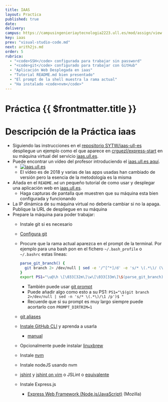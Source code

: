 ```yaml
---
title: IAAS
layout: Practica
published: true
date:
delivery:
campus: https://campusingenieriaytecnologia2223.ull.es/mod/assign/view.php?id=20501
key: iaas
prev: "visual-studio-code.md"
next: arith2js.md
order: 5
rubrica:
  - "<code>SSH</code> configurada para trabajar sin password"
  - "<code>git</code> configurado para trabajar con GitHub"
  - "Aplicación Web Desplegada en iaas"
  - "Tutorial README.md bien presentado"
  - "El prompt de la shell muestra la rama actual"
  - "Ha instalado <code>nvm</code>"
---
```


# Práctica {{ $frontmatter.title }}


# Descripción de la Práctica iaas

* Siguiendo las instrucciones en el  [repositorio SYTW/iaas-ull-es](https://github.com/SYTW/iaas-ull-es) despliegue un ejemplo como el que aparece en [crguezl/express-start](https://github.com/crguezl/express-start) en su máquina virtual del servicio [iaas.ull.es](https://iaas.ull.es).
* Puede encontrar un vídeo del profesor introduciendo el [iaas.ull.es aquí](https://youtu.be/qKHgbV0lYbA).
    - [![iaas.ull.es](https://i3.ytimg.com/vi/qKHgbV0lYbA/hqdefault.jpg)](https://youtu.be/qKHgbV0lYbA)
    - El vídeo es de 2018 y varias de las apps usadas han cambiado de versión pero la esencia de la metodología es la misma 
* Añada en el `README.md` un pequeño tutorial de como usar y desplegar una aplicación web en [iaas.ull.es](https://iaas.ull.es).
  - Haga capturas de pantalla que muestren que su máquina esta bien configurada y funcionando
* La IP dinámica de su máquina virtual no debería cambiar si no la apaga. Publique la URL de despliegue en su máquina
* Prepare la máquina para poder trabajar:
  - Instale git si es necesario
  - [Configura git](https://git-scm.com/book/es/v1/Empezando-Configurando-Git-por-primera-vez)
  - Procure que la rama actual aparezca en el prompt de la terminal. Por ejemplo para una bash pon en el fichero `~/.bash_profile` o `~/.bashrc` estas líneas:

      ```bash
      parse_git_branch() {
        git branch 2> /dev/null | sed -e '/^[^*]/d' -e 's/* \(.*\)/ (\1)/'
      }
      export PS1="\u@\h \[\033[32m\]\w\[\033[33m\]\$(parse_git_branch)\[\033[00m\] $ "
      ```
     - También puede usar [git prompt](https://github.com/git/git/blob/master/contrib/completion/git-prompt.sh)
     - Puede añadir algo como esto a su PS1: `PS1="\$(git branch 2>/dev/null | sed -n 's/* \(.*\)/\1 /p')$ "`
     - Recuerde que si su prompt es muy largo siempre puede acortarlo con `PROMPT_DIRTRIM=1`
  - [git aliases](https://git-scm.com/book/tr/v2/Git-Basics-Git-Aliases)
  - [Instale GitHub CLI](https://github.com/cli/cli) y aprenda a usarla
    - [manual](https://cli.github.com/manual/)
  - Opcionalmente puede instalar [linuxbrew](https://linuxbrew.sh/) 
  - Instale [nvm](https://github.com/creationix/nvm)
  - Instale nodeJS usando nvm
  - [jshint](https://jshint.com/install/) y [jshint on vim](https://coderwall.com/p/zfhquw/jshint-in-vim) o JSLint o [equivalente](https://www.slant.co/topics/2411/~best-javascript-linting-tools)
  - Instale Express.js
      - [Express Web Framework (Node.js/JavaScript)](https://developer.mozilla.org/en-US/docs/Learn/Server-side/Express_Nodejs) (Mozilla)

